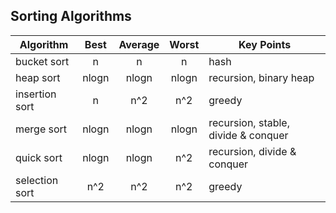 ## Sorting Algorithms

Algorithm | Best | Average | Worst | Key Points
----------|:------:|:---------:|:-------:|------------
bucket sort | n | n | n | hash
heap sort | nlogn | nlogn | nlogn | recursion, binary heap
insertion sort| n | n^2| n^2 | greedy
merge sort | nlogn | nlogn | nlogn | recursion, stable, divide & conquer
quick sort | nlogn | nlogn | n^2 | recursion, divide & conquer
selection sort | n^2 | n^2 | n^2 | greedy

